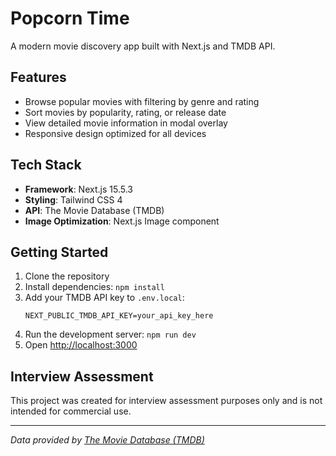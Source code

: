 # Popcorn Time

A modern movie discovery app built with Next.js and TMDB API.

## Features

- Browse popular movies with filtering by genre and rating
- Sort movies by popularity, rating, or release date
- View detailed movie information in modal overlay
- Responsive design optimized for all devices

## Tech Stack

- **Framework**: Next.js 15.5.3
- **Styling**: Tailwind CSS 4
- **API**: The Movie Database (TMDB)
- **Image Optimization**: Next.js Image component

## Getting Started

1. Clone the repository
2. Install dependencies: `npm install`
3. Add your TMDB API key to `.env.local`:
   ```
   NEXT_PUBLIC_TMDB_API_KEY=your_api_key_here
   ```
4. Run the development server: `npm run dev`
5. Open [http://localhost:3000](http://localhost:3000)

## Interview Assessment

This project was created for interview assessment purposes only and is not intended for commercial use.

---

*Data provided by [The Movie Database (TMDB)](https://www.themoviedb.org/)*
